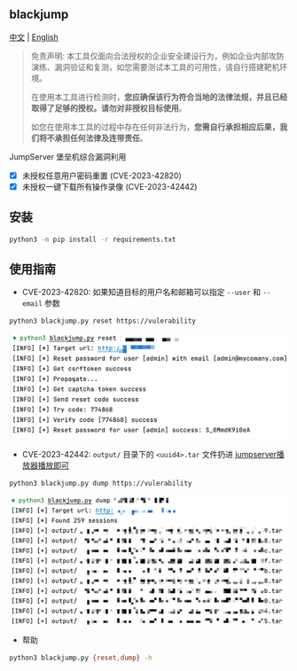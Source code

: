 ## blackjump

[中文](https://github.com/tarimoe/blackjump/) | [English](https://github.com/tarimoe/blackjump/blob/main/README_en.md)

> 免责声明: 本工具仅面向合法授权的企业安全建设行为，例如企业内部攻防演练、漏洞验证和复测，如您需要测试本工具的可用性，请自行搭建靶机环境。
> 
> 在使用本工具进行检测时，<b>您应确保该行为符合当地的法律法规，并且已经取得了足够的授权。请勿对非授权目标使用</b>。
> 
> 如您在使用本工具的过程中存在任何非法行为，<b>您需自行承担相应后果，我们将不承担任何法律及连带责任</b>。


JumpServer 堡垒机综合漏洞利用
- [x] 未授权任意用户密码重置 (CVE-2023-42820)
- [x] 未授权一键下载所有操作录像 (CVE-2023-42442)

## 安装
```bash
python3 -m pip install -r requirements.txt
```

## 使用指南
+ CVE-2023-42820: 如果知道目标的用户名和邮箱可以指定 `--user` 和 `--email` 参数
```bash
python3 blackjump.py reset https://vulerability
```
![img.png](img/img.png)

+ CVE-2023-42442: `output/` 目录下的 `<uuid4>.tar` 文件扔进 <u>[jumpserver播放器播放即可](https://github.com/jumpserver/VideoPlayer/releases)</u> 
```bash
python3 blackjump.py dump https://vulerability
```
![img_1.png](img/img_1.png)
+ 帮助
```bash
python3 blackjump.py {reset,dump} -h
```
